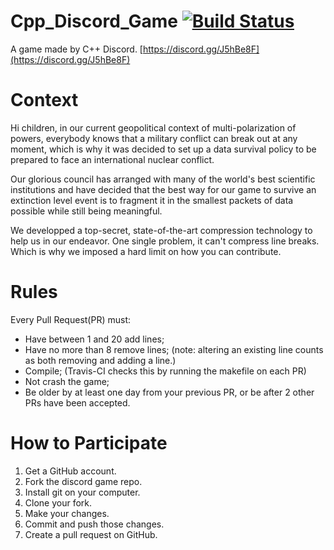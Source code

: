 # Cpp_Discord_Game  [![Build Status](https://img.shields.io/travis/KageJittai/Cpp_Discord_Game/master.svg?style=flat-square&label=Travis)](https://travis-ci.org/KageJittai/Cpp_Discord_Game)
A game made by C++ Discord.  [https://discord.gg/J5hBe8F](https://discord.gg/J5hBe8F)

# Context
Hi children, in our current geopolitical context of multi-polarization of powers, everybody knows that a military conflict can break out at any moment, which is why it was decided to set up a data survival policy to be prepared to face an international nuclear conflict.

Our glorious council has arranged with many of the world's best scientific institutions and have decided that the best way for our game to survive an extinction level event is to fragment it in the smallest packets of data possible while still being meaningful.

We developped a top-secret, state-of-the-art compression technology to help us in our endeavor. One single problem, it can't compress line breaks. Which is why we imposed a hard limit on how you can contribute.

# Rules
Every Pull Request(PR) must:
* Have between 1 and 20 add lines;
* Have no more than 8 remove lines; (note: altering an existing line counts as both removing and adding a line.)
* Compile; (Travis-CI checks this by running the makefile on each PR)
* Not crash the game;
* Be older by at least one day from your previous PR, or be after 2 other PRs have been accepted.

# How to Participate
1. Get a GitHub account.
2. Fork the discord game repo.
3. Install git on your computer.
4. Clone your fork.
5. Make your changes.
6. Commit and push those changes.
7. Create a pull request on GitHub.
